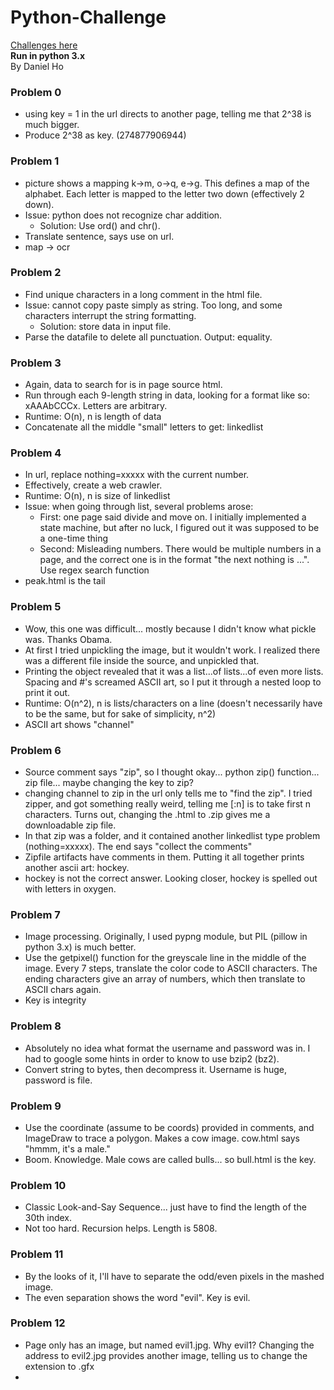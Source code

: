 # Python-Challenge  
[Challenges here](wwww.pythonchallenge.com)  
**Run in python 3.x**  
By Daniel Ho  
  
  
  
### **Problem 0**  
* using key = 1 in the url directs to another page, telling me that 2^38 is much bigger.  
* Produce 2^38 as key. (274877906944)  
  
### **Problem 1**  
* picture shows a mapping k->m, o->q, e->g. This defines a map of the alphabet. Each letter is mapped to the letter two down (effectively 2 down).  
* Issue: python does not recognize char addition.
	* Solution: Use ord() and chr().  
* Translate sentence, says use on url.  
* map -> ocr  
  
### **Problem 2**  
* Find unique characters in a long comment in the html file.  
* Issue: cannot copy paste simply as string. Too long, and some characters interrupt the string formatting.
	* Solution: store data in input file.  
* Parse the datafile to delete all punctuation. Output: equality.  
  
### **Problem 3**  
* Again, data to search for is in page source html.  
* Run through each 9-length string in data, looking for a format like so: xAAAbCCCx. Letters are arbitrary.  
* Runtime: O(n), n is length of data 	
* Concatenate all the middle "small" letters to get: linkedlist	
	
### **Problem 4**	
* In url, replace nothing=xxxxx with the current number.	
* Effectively, create a web crawler.	
* Runtime: O(n), n is size of linkedlist	
* Issue: when going through list, several problems arose:
	* First: one page said divide and move on. I initially implemented a state machine, but after no luck, I figured out it was supposed to be a one-time thing		
	* Second: Misleading numbers. There would be multiple numbers in a page, and the correct one is in the format "the next nothing is ...". Use regex search function	
* peak.html is the tail	
	
### **Problem 5**	
* Wow, this one was difficult... mostly because I didn't know what pickle was. Thanks Obama.	
* At first I tried unpickling the image, but it wouldn't work. I realized there was a different file inside the source, and unpickled that.	
* Printing the object revealed that it was a list...of lists...of even more lists. Spacing and #'s screamed ASCII art, so I put it through a nested loop to print it out. 	
* Runtime: O(n^2), n is lists/characters on a line (doesn't necessarily have to be the same, but for sake of simplicity, n^2)	
* ASCII art shows "channel"	

### **Problem 6**	
* Source comment says "zip", so I thought okay... python zip() function... zip file... maybe changing the key to zip?	
* changing channel to zip in the url only tells me to "find the zip". I tried zipper, and got something really weird, telling me [:n] is to take first n characters. Turns out, changing the .html to .zip gives me a downloadable zip file.		
* In that zip was a folder, and it contained another linkedlist type problem (nothing=xxxxx). The end says "collect the comments"	
* Zipfile artifacts have comments in them. Putting it all together prints another ascii art: hockey.
* hockey is not the correct answer. Looking closer, hockey is spelled out with letters in oxygen.
	
### **Problem 7**	
* Image processing. Originally, I used pypng module, but PIL (pillow in python 3.x) is much better. 	
* Use the getpixel() function for the greyscale line in the middle of the image. Every 7 steps, translate the color code to ASCII characters. The ending characters give an array of numbers, which then translate to ASCII chars again.
* Key is integrity

### **Problem 8**
* Absolutely no idea what format the username and password was in. I had to google some hints in order to know to use bzip2 (bz2). 
* Convert string to bytes, then decompress it. Username is huge, password is file.
	
### **Problem 9**
* Use the coordinate (assume to be coords) provided in comments, and ImageDraw to trace a polygon. Makes a cow image. cow.html says "hmmm, it's a male."
* Boom. Knowledge. Male cows are called bulls... so bull.html is the key.

### **Problem 10**
* Classic Look-and-Say Sequence... just have to find the length of the 30th index.
* Not too hard. Recursion helps. Length is 5808.

### **Problem 11**
* By the looks of it, I'll have to separate the odd/even pixels in the mashed image.
* The even separation shows the word "evil". Key is evil.

### **Problem 12**
* Page only has an image, but named evil1.jpg. Why evil1? Changing the address to evil2.jpg provides another image, telling us to change the extension to .gfx
* 